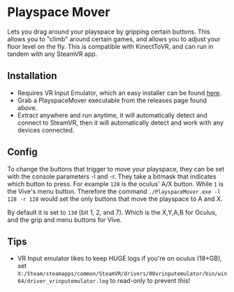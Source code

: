 # Playspace Mover

Lets you drag around your playspace by gripping certain buttons. This allows you to "climb" around certain games, and allows you to adjust your floor level on the fly.
This is compatible with KinectToVR, and can run in tandem with any SteamVR app.

## Installation

* Requires VR Input Emulator, which an easy installer can be found [here](https://github.com/matzman666/OpenVR-InputEmulator/releases).
* Grab a PlayspaceMover executable from the releases page found above.
* Extract anywhere and run anytime, it will automatically detect and connect to SteamVR, then it will automatically detect and work with any devices connected.

## Config

To change the buttons that trigger to move your playspace, they can be set with the console parameters -l and -r. They take a bitmask that indicates which button to press. For example `128` is the oculus' A/X button. While `1` is the Vive's menu button. Therefore the command `./PlayspaceMover.exe -l 128 -r 128` would set the only buttons that move the playspace to A and X.

By default it is set to `130` (bit 1, 2, and 7). Which is the X,Y,A,B for Oculus, and the grip and menu buttons for Vive.

## Tips

* VR Input emulator likes to keep HUGE logs if you're on oculus (18+GB), set `X:/Steam/steamapps/common/SteamVR/drivers/00vrinputemulator/bin/win64/driver_vrinputemulator.log` to read-only to prevent this!
